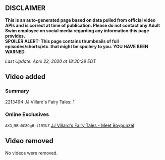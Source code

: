 ## DISCLAIMER
**This is an auto-generated page based on data pulled from official video APIs and is correct at time of publication. Please do not contact any Adult Swim employee on social media regarding any information this page provides.**  
**SPOILER ALERT: This page contains thumbnails of full episodes/shorts/etc. that might be spoilery to you. YOU HAVE BEEN WARNED.**  

_Last Update: April 22, 2020 at 18:30:29 EDT_
## Video added
### Summary
2213494 JJ Villard's Fairy Tales: 1  
### Online Exclusives
`AXGj5Bh0C8QgH-t19IUZ` [JJ Villard's Fairy Tales - Meet Boypunzel](https://www.adultswim.com/videos/jj-villards-fairy-tales/meet-boypunzel)  
## Video removed
No videos were removed.  
